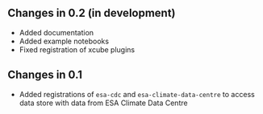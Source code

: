 ## Changes in 0.2 (in development)

* Added documentation
* Added example notebooks
* Fixed registration of xcube plugins

## Changes in 0.1

* Added registrations of `esa-cdc` and  `esa-climate-data-centre` to access 
  data store with data from ESA Climate Data Centre

